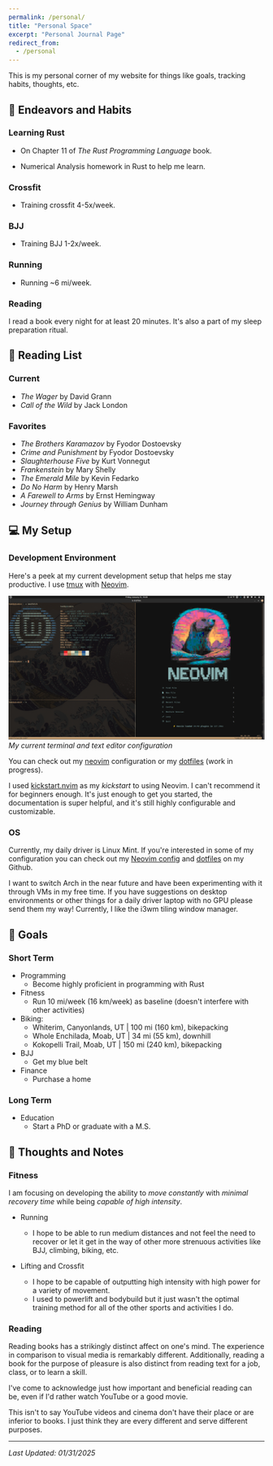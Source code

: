```yaml
---
permalink: /personal/
title: "Personal Space"
excerpt: "Personal Journal Page"
redirect_from: 
  - /personal
---
```


This is my personal corner of my website for things like goals, tracking habits, thoughts, etc.

## 🚀 Endeavors and Habits

### Learning Rust

- On Chapter 11 of _The Rust Programming Language_ book. 

- Numerical Analysis homework in Rust to help me learn.

### Crossfit

- Training crossfit 4-5x/week.

### BJJ

- Training BJJ 1-2x/week.

### Running

- Running ~6 mi/week.

### Reading

I read a book every night for at least 20 minutes. It's also a part of my sleep preparation ritual.

## :book: Reading List

### Current

- _The Wager_ by David Grann
- _Call of the Wild_ by Jack London

### Favorites

- _The Brothers Karamazov_ by Fyodor Dostoevsky
- _Crime and Punishment_ by Fyodor Dostoevsky
- _Slaughterhouse Five_ by Kurt Vonnegut
- _Frankenstein_ by Mary Shelly
- _The Emerald Mile_ by Kevin Fedarko
- _Do No Harm_ by Henry Marsh
- _A Farewell to Arms_ by Ernst Hemingway
- _Journey through Genius_ by William Dunham

## 💻 My Setup

### Development Environment
Here's a peek at my current development setup that helps me stay productive. I use [tmux](https://github.com/tmux/tmux/wiki) with [Neovim](https://neovim.io/). 

![Terminal and Text/Code Editor Config](../images/tmux_neofetch_kanagawa.png)
*My current terminal and text editor configuration*

You can check out my [neovim](https://github.com/abarton51/kickstart.nvim) configuration or my [dotfiles](https://github.com/abarton51/dotfiles) (work in progress).

I used [kickstart.nvim](https://github.com/nvim-lua/kickstart.nvim) as my _kickstart_ to using Neovim. I can't recommend it for beginners enough. It's just enough to get you started, the documentation is super helpful, and it's still highly configurable and customizable.

### OS

Currently, my daily driver is Linux Mint. If you're interested in some of my configuration you can check out my [Neovim config](https://github.com/abarton51/kickstart.nvim) and [dotfiles](https://github.com/abarton51/dotfiles) on my Github. 

I want to switch Arch in the near future and have been experimenting with it through VMs in my free time. If you have suggestions on desktop environments or other things for a daily driver laptop with no GPU please send them my way! Currently, I like the i3wm tiling window manager.

## 🎯 Goals

### Short Term

- Programming
  - Become highly proficient in programming with Rust
- Fitness
  - Run 10 mi/week (16 km/week) as baseline (doesn't interfere with other activities)
- Biking:
  - Whiterim, Canyonlands, UT \| 100 mi (160 km), bikepacking
  - Whole Enchilada, Moab, UT \| 34 mi (55 km), downhill
  - Kokopelli Trail, Moab, UT \| 150 mi (240 km), bikepacking
- BJJ
  - Get my blue belt
- Finance
  - Purchase a home

### Long Term

- Education
  - Start a PhD or graduate with a M.S.

## 📝 Thoughts and Notes

### Fitness

I am focusing on developing the ability to _move constantly_ with _minimal recovery time_ while being *capable of high intensity*.

- Running
  - I hope to be able to run medium distances and not feel the need to recover or let it get in the way of other more strenuous activities like BJJ, climbing, biking, etc.

- Lifting and Crossfit
  - I hope to be capable of outputting high intensity with high power for a variety of movement.
  - I used to powerlift and bodybuild but it just wasn't the optimal training method for all of the other sports and activities I do.

### Reading

Reading books has a strikingly distinct affect on one's mind. The experience in comparison to visual media is remarkably different. Additionally, reading a book for the purpose of pleasure is also distinct from reading text for a job, class, or to learn a skill.

I've come to acknowledge just how important and beneficial reading can be, even if I'd rather watch YouTube or a good movie.

This isn't to say YouTube videos and cinema don't have their place or are inferior to books. I just think they are every different and serve different purposes.


---

*Last Updated: 01/31/2025*

